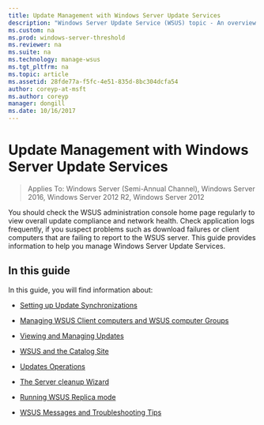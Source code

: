 ```yaml
---
title: Update Management with Windows Server Update Services
description: "Windows Server Update Service (WSUS) topic - An overview of Update Management with links to the related topics"
ms.custom: na
ms.prod: windows-server-threshold
ms.reviewer: na
ms.suite: na
ms.technology: manage-wsus
ms.tgt_pltfrm: na
ms.topic: article
ms.assetid: 28fde77a-f5fc-4e51-835d-8bc304dcfa54
author: coreyp-at-msft
ms.author: coreyp
manager: dongill
ms.date: 10/16/2017
---
```

# Update Management with Windows Server Update Services

>Applies To: Windows Server (Semi-Annual Channel), Windows Server 2016, Windows Server 2012 R2, Windows Server 2012

You should check the WSUS administration console home page regularly to view overall update compliance and network health. Check application logs frequently, if you suspect problems such as download failures or client computers that are failing to report to the WSUS server. This guide provides information to help you manage Windows Server Update Services.  
  
## In this guide  
In this guide, you will find information about:  
  
-   [Setting up Update Synchronizations](setting-up-update-synchronizations.md)  
  
-   [Managing WSUS Client computers and WSUS computer Groups](managing-wsus-client-computers-and-wsus-computer-groups.md)  
  
-   [Viewing and Managing Updates](viewing-and-managing-updates.md)  
  
-   [WSUS and the Catalog Site](wsus-and-the-catalog-site.md)  
  
-   [Updates Operations](updates-operations.md)  
  
-   [The Server cleanup Wizard](the-server-cleanup-wizard.md)  
  
-   [Running WSUS Replica mode](running-wsus-replica-mode.md)  
  
-   [WSUS Messages and Troubleshooting Tips](wsus-messages-and-troubleshooting-tips.md)  
